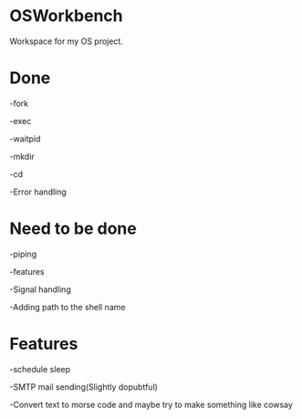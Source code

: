 # OSWorkbench
Workspace for my OS project.

# Done
-fork


-exec


-waitpid


-mkdir


-cd


-Error handling 

# Need to be done 
-piping 



-features



-Signal handling



-Adding path to the shell name 




# Features

-schedule sleep


-SMTP mail sending(Slightly dopubtful)


-Convert text to morse code and maybe try to make something like cowsay
